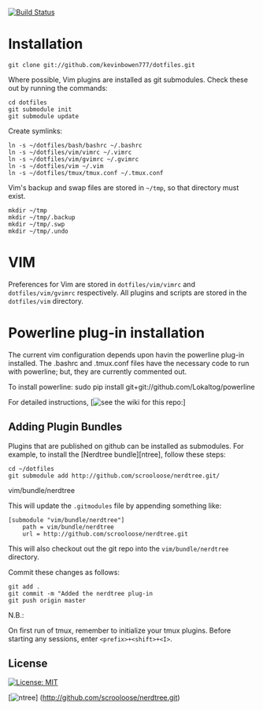 [![Build Status](https://travis-ci.com/username/projectname.svg?branch=master)](https://travis-ci.com/username/projectname)

# Installation #

    git clone git://github.com/kevinbowen777/dotfiles.git

Where possible, Vim plugins are installed as git submodules. Check these out by
running the commands:

    cd dotfiles
    git submodule init
    git submodule update

Create symlinks:

    ln -s ~/dotfiles/bash/bashrc ~/.bashrc
    ln -s ~/dotfiles/vim/vimrc ~/.vimrc
    ln -s ~/dotfiles/vim/gvimrc ~/.gvimrc
    ln -s ~/dotfiles/vim ~/.vim
    ln -s ~/dotfiles/tmux/tmux.conf ~/.tmux.conf

Vim's backup and swap files are stored in `~/tmp`, so that directory must exist.

    mkdir ~/tmp
    mkdir ~/tmp/.backup
    mkdir ~/tmp/.swp
    mkdir ~/tmp/.undo
      
# VIM #

Preferences for Vim are stored in `dotfiles/vim/vimrc` and `dotfiles/vim/gvimrc`
respectively. All plugins and scripts are stored in the `dotfiles/vim`
directory.

# Powerline plug-in installation
The current vim configuration depends upon havin the powerline plug-in
installed. The .bashrc and .tmux.conf files have the necessary code to run with
powerline; but, they are currently commented out.

To install powerline:
	sudo pip install git+git://github.com/Lokaltog/powerline

For detailed instructions, [![see the wiki for this repo:](https://github.com/kevinbowen777/dotfiles/wiki/Powerline-Plugin-Installation-Instructions)]

## Adding Plugin Bundles ##

Plugins that are published on github can be installed as submodules. For
example, to install the [Nerdtree bundle][ntree], follow these steps:

    cd ~/dotfiles
    git submodule add http://github.com/scrooloose/nerdtree.git/
vim/bundle/nerdtree 

This will update the `.gitmodules` file by appending something like:

    [submodule "vim/bundle/nerdtree"]
        path = vim/bundle/nerdtree
        url = http://github.com/scrooloose/nerdtree.git
    
This will also checkout out the git repo into the `vim/bundle/nerdtree` directory.

Commit these changes as follows: 

    git add .
    git commit -m "Added the nerdtree plug-in 
    git push origin master

N.B.: 

On first run of tmux, remember to initialize your tmux plugins. Before 
starting any sessions, enter `<prefix>+<shift>+<I>`.

## License
[![License: MIT](https://img.shields.io/badge/License-MIT-yellow.svg)](https://opensource.org/licenses/MIT)



[![ntree](http://github.com/scrooloose/nerdtree.git)] (http://github.com/scrooloose/nerdtree.git)
